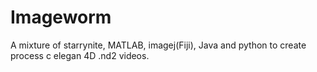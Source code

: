 # Imageworm
A mixture of starrynite, MATLAB, imagej(Fiji), Java and python to create process c elegan 4D .nd2 videos.
